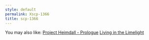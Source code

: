 ```yaml
---
style: default
permalink: Xscp-1366
title: scp-1366
---
```

You may also like:
[Project Heimdall - Prologue](http://scp-wiki.net/project-heimdall-prologue)
[Living in the Limelight](http://scp-wiki.net/living-in-the-limelight)